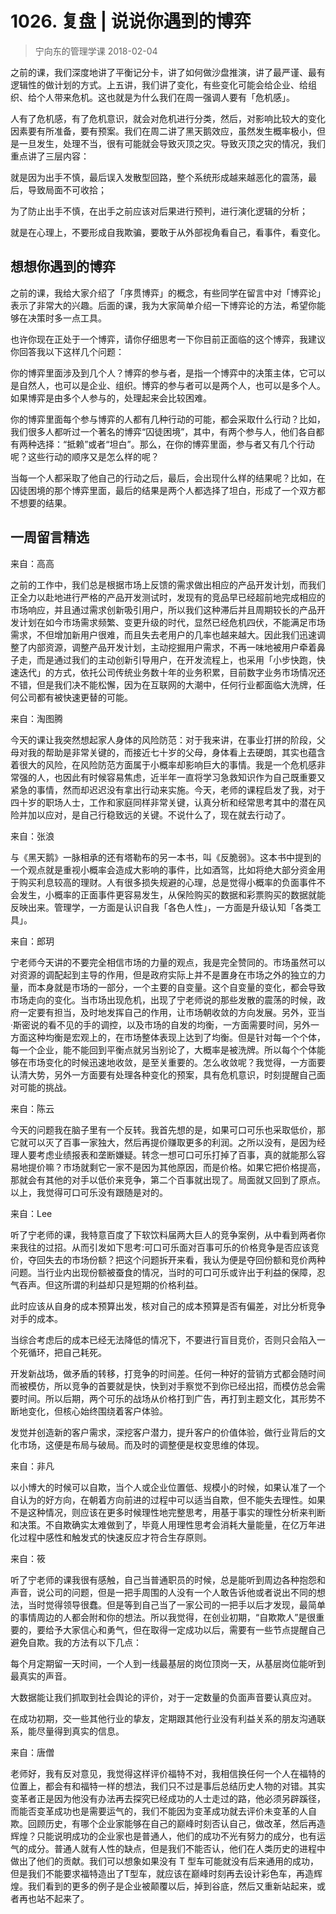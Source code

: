 # 1026. 复盘 | 说说你遇到的博弈
> 宁向东的管理学课
2018-02-04

之前的课，我们深度地讲了平衡记分卡，讲了如何做沙盘推演，讲了最严谨、最有逻辑性的做计划的方式。上五讲，我们讲了变化，有些变化可能会给企业、给组织、给个人带来危机。这也就是为什么我们在周一强调人要有「危机感」。

人有了危机感，有了危机意识，就会对危机进行分类，然后，对影响比较大的变化因素要有所准备，要有预案。我们在周二讲了黑天鹅效应，虽然发生概率极小，但是一旦发生，处理不当，很有可能就会导致灭顶之灾。导致灭顶之灾的情况，我们重点讲了三层内容：

就是因为出手不慎，最后误入发散型回路，整个系统形成越来越恶化的震荡，最后，导致局面不可收拾；

为了防止出手不慎，在出手之前应该对后果进行预判，进行演化逻辑的分析；

就是在心理上，不要形成自我欺骗，要敢于从外部视角看自己，看事件，看变化。

## 想想你遇到的博弈
之前的课，我给大家介绍了「序贯博弈」的概念，有些同学在留言中对「博弈论」表示了非常大的兴趣。后面的课，我为大家简单介绍一下博弈论的方法，希望你能够在决策时多一点工具。

也许你现在正处于一个博弈，请你仔细思考一下你目前正面临的这个博弈，我建议你回答我以下这样几个问题：

你的博弈里面涉及到几个人？博弈的参与者，是指一个博弈中的决策主体，它可以是自然人，也可以是企业、组织。博弈的参与者可以是两个人，也可以是多个人。如果博弈是由多个人参与的，处理起来会比较困难。

你的博弈里面每个参与博弈的人都有几种行动的可能，都会采取什么行动？比如，我们很多人都听过一个著名的博弈“囚徒困境”，其中，有两个参与人，他们各自都有两种选择：“抵赖”或者“坦白”。那么，在你的博弈里面，参与者又有几个行动呢？这些行动的顺序又是怎么样的呢？

当每一个人都采取了他自己的行动之后，最后，会出现什么样的结果呢？比如，在囚徒困境的那个博弈里面，最后的结果是两个人都选择了坦白，形成了一个双方都不想要的结果。

## 一周留言精选
来自：高高

之前的工作中，我们总是根据市场上反馈的需求做出相应的产品开发计划，而我们正全力以赴地进行严格的产品开发测试时，发现有的竞品早已经超前地完成相应的市场响应，并且通过需求创新吸引用户，所以我们这种滞后并且周期较长的产品开发计划在如今市场需求频繁、变更升级的时代，显然已经危机四伏，不能满足市场需求，不但增加新用户很难，而且失去老用户的几率也越来越大。因此我们迅速调整了内部资源，调整产品开发计划，主动挖掘用户需求，不再一味地被用户牵着鼻子走，而是通过我们的主动创新引导用户，在开发流程上，也采用「小步快跑，快速迭代」的方式，依托公司传统业务数十年的业务积累，目前数字业务市场情况还不错，但是我们决不能松懈，因为在互联网的大潮中，任何行业都面临大洗牌，任何公司都有被快速更替的可能。

来自：淘图腾

今天的课让我突然想起家人身体的风险防范：对于我来讲，在事业打拼的阶段，父母对我的帮助是非常关键的，而接近七十岁的父母，身体看上去硬朗，其实也蕴含着很大的风险，在风险防范方面属于小概率却影响巨大的事情。我是一个危机感非常强的人，也因此有时候容易焦虑，近半年一直将学习急救知识作为自己既重要又紧急的事情，然而却迟迟没有拿出行动来实施。今天，老师的课程启发了我，对于四十岁的职场人士，工作和家庭同样非常关键，认真分析和经常思考其中的潜在风险并加以应对，是自己行稳致远的关键。不说什么了，现在就去行动了。

来自：张浪

与《黑天鹅》一脉相承的还有塔勒布的另一本书，叫《反脆弱》。这本书中提到的一个观点就是重视小概率会造成大影响的事件，比如酒驾，比如将绝大部分资金用于购买利息较高的理财。人有很多损失规避的心理，总是觉得小概率的负面事件不会发生，小概率的正面事件更容易发生，从保险购买的数据和彩票购买的数据就能反映出来。管理学，一方面是认识自我「各色人性」，一方面是升级认知「各类工具」。

来自：郎玥

宁老师今天讲的不要完全相信市场的力量的观点，我是完全赞同的。市场虽然可以对资源的调配起到主导的作用，但是政府实际上并不是置身在市场之外的独立的力量，而本身就是市场的一部分，一个主要的自变量。这个自变量的变化，都会导致市场走向的变化。当市场出现危机，出现了宁老师说的那些发散的震荡的时候，政府一定要有担当，及时地发挥自己的作用，让市场朝收敛的方向发展。另外，亚当·斯密说的看不见的手的调控，以及市场的自发的均衡，一方面需要时间，另外一方面这种均衡是宏观上的，在市场整体表现上达到了均衡。但是针对每一个个体，每一个企业，能不能回到平衡点就另当别论了，大概率是被洗牌。所以每个个体能够在市场变化的时候迅速地收敛，是至关重要的。怎么收敛呢？我觉得，一方面要认清大势，另外一方面要有处理各种变化的预案，具有危机意识，时刻提醒自己面对可能的挑战。

来自：陈云

今天的问题我在脑子里有一个反转。我首先想的是，如果可口可乐也采取低价，那它就可以灭了百事一家独大，然后再提价赚取更多的利润。之所以没有，是因为经理人要考虑业绩报表和垄断嫌疑。转念一想可口可乐打掉了百事，真的就能那么容易地提价嘛？市场就剩它一家不是因为其他原因，而是价格。如果它把价格提高，那就会有其他的对手以低价来竞争，第二个百事就出现了。局面就又回到了原点。以上，我觉得可口可乐没有跟随是对的。

来自：Lee

听了宁老师的课，我特意百度了下软饮料届两大巨人的竞争案例，从中看到两者你来我往的过招。从而引发如下思考:可口可乐面对百事可乐的价格竞争是否应该竞价，夺回失去的市场份额？把这个问题拆开来看，我认为便是夺回份额和竞价两种问题。当行业内出现份额被蚕食的情况，当时的可口可乐或许出于利益的保障，忍气吞声。但这所谓的利益却只是短期的价格利益。

此时应该从自身的成本预算出发，核对自己的成本预算是否有偏差，对比分析竞争对手的成本。

当综合考虑后的成本已经无法降低的情况下，不要进行盲目竞价，否则只会陷入一个死循环，把自己耗死。

开发新战场，做矛盾的转移，打竞争的时间差。任何一种好的营销方式都会随时间而被模仿，所以竞争的首要就是快，快到对手察觉不到你已经出招，而模仿总会需要时间。所以后期，两个可乐的战场从价格打到广告，再打到主题文化，其形势不断地变化，但核心始终围绕着客户体验。

发觉并创造新的客户需求，深挖客户潜力，提升客户的价值体验，做行业背后的文化市场，这便是布局与破局。而及时的调整便是权变思维的体现。

来自：非凡

以小博大的时候可以自欺，当个人或企业位置低、规模小的时候，如果认准了一个自认为的好方向，在朝着方向前进的过程中可以适当自欺，但不能失去理性。如果不是这种情况，则应该在更多时候理性地完整思考，用基于事实的理性分析来判断和决策。不自欺确实太难做到了，毕竟人用理性思考会消耗大量能量，在亿万年进化过程中感性和触发式的快速反应才符合生存原则。

来自：筱

听了宁老师的课我很有感触，自己当普通职员的时候，总是能听到周边各种抱怨和声音，说公司的问题，但是一把手周围的人没有一个人敢告诉他或者说出不同的想法，当时觉得领导很蠢。但是等到自己当了一家公司的一把手以后才发现，最简单的事情周边的人都会附和你的想法。所以我觉得，在创业初期，“自欺欺人”是很重要的，要给予大家信心和勇气，但在取得一定成功以后，需要有一些节点提醒自己避免自欺。我的方法有以下几点：

每个月定期留一天时间，一个人到一线最基层的岗位顶岗一天，从基层岗位能听到最真实的声音。

大数据能让我们抓取到社会舆论的评价，对于一定数量的负面声音要认真应对。

在成功初期，交一些其他行业的挚友，定期跟其他行业没有利益关系的朋友沟通联系，能尽量得到真实的信息。

来自：唐僧

老师好，我有反对意见，我觉得这样评价福特不对，我相信换任何一个人在福特的位置上，都会有和福特一样的想法，我们只不过是事后总结历史人物的对错。其实变革者正是因为他没有办法再去探究已经成功的人士走过的路，他必须另辟蹊径，而能否变革成功也是需要运气的，我们不能因为变革成功就去评价未变革的人自欺。回顾历史，有哪个企业家能够在自己的巅峰时刻否认自己，做改革，然后再造辉煌？只能说明成功的企业家也是普通人，他们的成功不光有努力的成分，也有运气的成分。普通人就有人性的缺点，但是我们不能否认，他们在人类历史的进程中做出了他们的贡献。我们可以想象如果没有 T 型车可能就没有后来通用的成功，但是我们不能要求福特造出了T型车，就应该在巅峰时刻再去设计彩色车，再造辉煌。我们看到的更多的例子是企业被颠覆以后，掉到谷底，然后又重新站起来，或者再也站不起来了。

